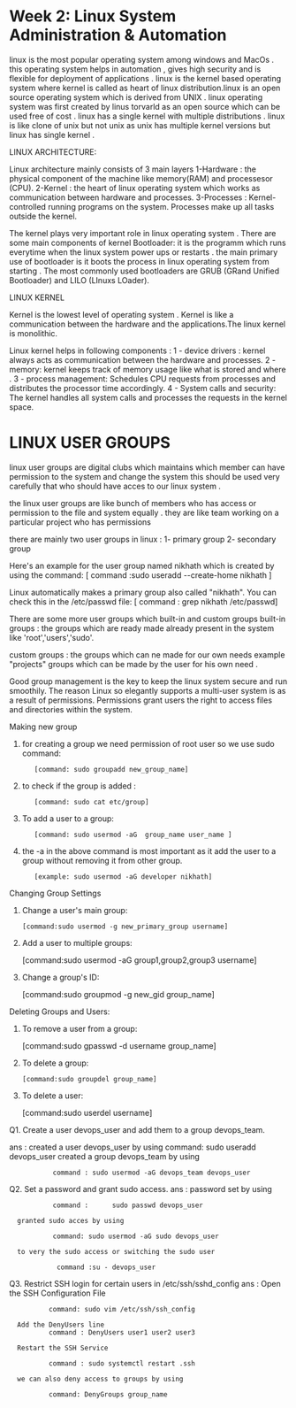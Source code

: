 # Week 2: Linux System Administration & Automation

linux is the most popular operating system among windows and MacOs . this operating system helps in automation , gives high security and is flexible for deployment of applications .
linux is the kernel based operating system where kernel is called as heart of linux distribution.linux is an open source operating system which is derived from UNIX .
linux operating system was first created by linus torvarld as an open source which can be used free of cost .
linux has a single kernel with multiple distributions . linux is like clone of unix but not unix as unix has multiple kernel versions but linux has single kernel . 

LINUX ARCHITECTURE:

Linux architecture mainly consists of 3 main layers 
1-Hardware : the physical component of the machine like memory(RAM) and processesor (CPU).
2-Kernel : the heart of linux operating system which works as communication between hardware and processes.
3-Processes : Kernel-controlled running programs on the system. Processes make up all tasks outside the kernel.

The kernel plays very important role in linux operating system . There are some main components of kernel 
Bootloader: it is the programm which runs everytime when the linux system power ups or restarts . the main primary use of bootloader is it boots the process in linux operating system from starting . 
The most commonly used bootloaders are GRUB (GRand Unified Bootloader) and LILO (LInuxs LOader).

LINUX KERNEL 

Kernel is the lowest level of operating system . Kernel is like a communication between the hardware and the applications.The linux kernel is monolithic. 

Linux kernel helps in following components :
1 - device drivers : kernel always acts as communication between the hardware and processes.
2 - memory: kernel keeps track of memory usage like what is stored and where .
3 - process management: Schedules CPU requests from processes and distributes the processor time accordingly.
4 - System calls and security: The kernel handles all system calls and processes the requests in the kernel space.

# LINUX USER GROUPS 

linux user groups are digital clubs which maintains which member can have permission to the system and change the system this should be used very carefully that who should have acces to our linux system .

the linux user groups are like bunch of members who has access or permission to the file and system equally . they are like team working on a particular project who has permissions 

there are mainly two user groups in linux :
1- primary group
2- secondary group 

Here's an example for the user group named nikhath which is created by using the command:
        [ command :sudo useradd --create-home nikhath ]

Linux automatically makes a primary group also called "nikhath". You can check this in the /etc/passwd file:
        [ command : grep nikhath /etc/passwd]

There are some more user groups which built-in and custom groups 
built-in groups : the groups which are ready made already present in the system like 'root','users','sudo'.

custom groups : the groups which can ne made for our own needs example "projects" groups which can be made by the user for his own need .

Good group management is the key to keep the linux system secure and run smoothily.
The reason Linux so elegantly supports a multi-user system is as a result of permissions. Permissions grant users the right to access files and directories within the system.


Making new group

1. for creating a group we need permission of root user so we use sudo command:

          [command: sudo groupadd new_group_name]

2. to check if the group is added :

          [command: sudo cat etc/group]

3. To add a user to a group:

          [command: sudo usermod -aG  group_name user_name ]

4. the -a in the above command is most important as it add the user to a group without removing it from other group.

          [example: sudo usermod -aG developer nikhath]

Changing Group Settings

1. Change a user's main group:

       [command:sudo usermod -g new_primary_group username]

2. Add a user to multiple groups:

      [command:sudo usermod -aG group1,group2,group3 username]

3. Change a group's ID:

      [command:sudo groupmod -g new_gid group_name]
      
          
Deleting Groups and Users:

1. To remove a user from a group:

      [command:sudo gpasswd -d username group_name]

2. To delete a group:

       [command:sudo groupdel group_name]

3.  To delete a user:   

       [command:sudo userdel username]

Q1. Create a user devops_user and add them to a group devops_team.

ans : created a user devops_user by using command: sudo useradd devops_user
      created a group devops_team by using
               
               command : sudo usermod -aG devops_team devops_user

Q2. Set a password and grant sudo access.
ans : password set by using

               command :      sudo passwd devops_user
     
      granted sudo acces by using
      
               command: sudo usermod -aG sudo devops_user
     
      to very the sudo access or switching the sudo user 
      
                command :su - devops_user

Q3. Restrict SSH login for certain users in /etc/ssh/sshd_config
ans : Open the SSH Configuration File

              command: sudo vim /etc/ssh/ssh_config
      
      Add the DenyUsers line   
              command : DenyUsers user1 user2 user3 
     
      Restart the SSH Service  
      
              command : sudo systemctl restart .ssh
    
      we can also deny access to groups by using   
      
              command: DenyGroups group_name


